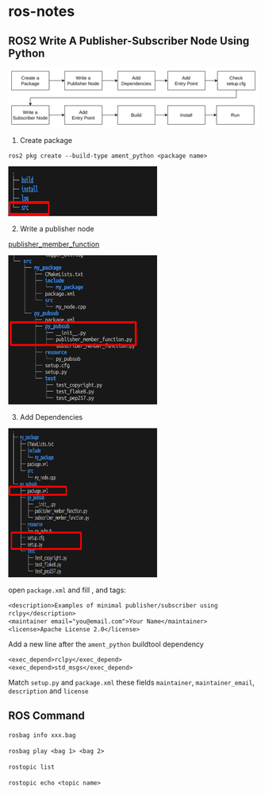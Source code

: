 # ros-notes

## ROS2 Write A Publisher-Subscriber Node Using Python

![flow](./images/image.png)

1. Create  package
```
ros2 pkg create --build-type ament_python <package name>
``` 

<img src="./images/dir_tree.png" width="300" height="100" alt="dir-tree"> 


2. Write a publisher node

[publisher_member_function](./publisher_member_function.py)

<img src="./images/image-1.png" width="300" height="300" alt="publisher-tree"> 

3. Add Dependencies

<img src="./images/package_xml.png" width="300" height="300" alt="package_xml"> 

open `package.xml` and fill <description>, <maintainer> and <license> tags:

```
<description>Examples of minimal publisher/subscriber using rclpy</description>
<maintainer email="you@email.com">Your Name</maintainer>
<license>Apache License 2.0</license>
```

Add a new line after the `ament_python` buildtool dependency 
```
<exec_depend>rclpy</exec_depend>
<exec_depend>std_msgs</exec_depend>
```

Match `setup.py` and `package.xml` these fields  `maintainer`, `maintainer_email`, `description` and `license`





## ROS Command

```
rosbag info xxx.bag 

rosbag play <bag 1> <bag 2>

rostopic list

rostopic echo <topic name>
```